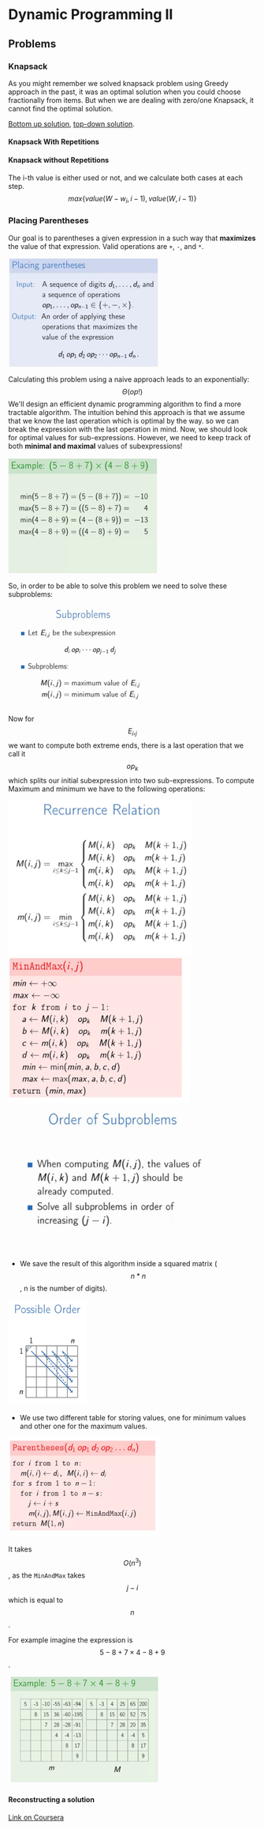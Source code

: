 # Dynamic Programming II

## Problems

### Knapsack

As you might remember we solved knapsack problem using Greedy approach in the past, it was an optimal solution when you could choose fractionally from items. But when we are dealing with zero/one Knapsack, it cannot find the optimal solution.

[Bottom up solution](https://www.youtube.com/watch?v=8LusJS5-AGo), [top-down solution](https://www.youtube.com/watch?v=xOlhR_2QCXY).

#### Knapsack With Repetitions

#### Knapsack without Repetitions

The i-th value is either used or not, and we calculate both cases at each step.
$$
max\{value(W - w_i, i - 1), value(W, i - 1)\}
$$

### Placing Parentheses

Our goal is to parentheses a given expression in a such way that **maximizes** the value of that expression. Valid operations are `+`, `-`, and `*`.

<img src="assets/placing-parentheses-01.png" style="zoom:30%"/>

Calculating this problem using a naive approach leads to an exponentially:
$$
\Theta(op!)
$$
We'll design an efficient dynamic programming algorithm to find a more tractable algorithm. The intuition behind this approach is that we assume that we know the last operation which is optimal by the way. so we can break the expression with the last operation in mind. Now, we should look for optimal values for sub-expressions. However, we need to keep track of both **minimal and maximal** values of subexpressions!

<img src="assets/placing-parentheses-02.png" style="zoom:30%"/>

So, in order to be able to solve this problem we need to solve these subproblems:

<img src="assets/placing-parentheses-03.png" style="zoom:30%"/>

Now for $$E_i,_j$$ we want to compute both extreme ends, there is a last operation that we call it $$op_k$$ which splits our initial subexpression into two sub-expressions. To compute Maximum and minimum we have to the following operations:

<img src="assets/placing-parentheses-04.png" style="zoom:40%"/>

<img src="assets/placing-parentheses-05.png" style="zoom:60%"/>



<img src="assets/placing-parentheses-06.png" style="zoom:40%"/>

* We save the result of this algorithm inside a squared matrix ($$n*n$$, n is the number of digits).

<img src="assets/placing-parentheses-07.png" style="zoom:30%"/>

* We use two different table for storing values, one for minimum values and other one for the maximum values.

<img src="assets/placing-parentheses-08.png" style="zoom:30%"/>

It takes $$O(n^3)$$, as the `MinAndMax` takes $$j-i$$ which is equal to $$n$$. 

For example imagine the expression is $$5−8+7×4−8+9$$.

<img src="assets/placing-parentheses-09.png" style="zoom:30%"/>

#### Reconstructing a solution

[Link on Coursera](https://www.coursera.org/learn/algorithmic-toolbox/lecture/gBEUe/reconstructing-a-solution)

